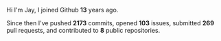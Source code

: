 Hi I'm Jay, I joined Github **13** years ago.

Since then I've pushed **2173** commits, opened **103** issues, submitted **269** pull requests, and contributed to **8** public repositories.
